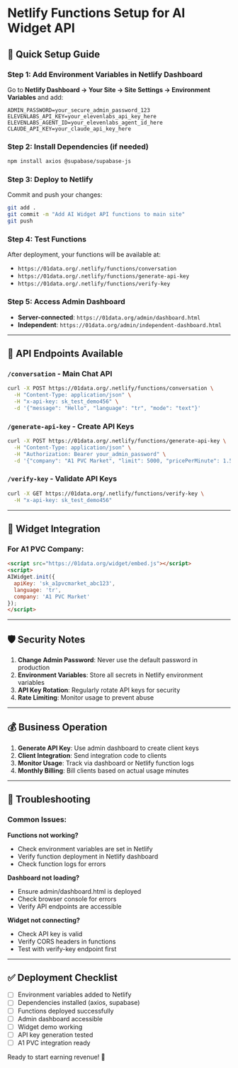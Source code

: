 # Netlify Functions Setup for AI Widget API

## 🚀 Quick Setup Guide

### Step 1: Add Environment Variables in Netlify Dashboard

Go to **Netlify Dashboard → Your Site → Site Settings → Environment Variables** and add:

```
ADMIN_PASSWORD=your_secure_admin_password_123
ELEVENLABS_API_KEY=your_elevenlabs_api_key_here
ELEVENLABS_AGENT_ID=your_elevenlabs_agent_id_here
CLAUDE_API_KEY=your_claude_api_key_here
```

### Step 2: Install Dependencies (if needed)

```bash
npm install axios @supabase/supabase-js
```

### Step 3: Deploy to Netlify

Commit and push your changes:

```bash
git add .
git commit -m "Add AI Widget API functions to main site"
git push
```

### Step 4: Test Functions

After deployment, your functions will be available at:

- `https://01data.org/.netlify/functions/conversation`
- `https://01data.org/.netlify/functions/generate-api-key`  
- `https://01data.org/.netlify/functions/verify-key`

### Step 5: Access Admin Dashboard

- **Server-connected**: `https://01data.org/admin/dashboard.html`
- **Independent**: `https://01data.org/admin/independent-dashboard.html`

---

## 🔧 API Endpoints Available

### `/conversation` - Main Chat API
```bash
curl -X POST https://01data.org/.netlify/functions/conversation \
  -H "Content-Type: application/json" \
  -H "x-api-key: sk_test_demo456" \
  -d '{"message": "Hello", "language": "tr", "mode": "text"}'
```

### `/generate-api-key` - Create API Keys
```bash
curl -X POST https://01data.org/.netlify/functions/generate-api-key \
  -H "Content-Type: application/json" \
  -H "Authorization: Bearer your_admin_password" \
  -d '{"company": "A1 PVC Market", "limit": 5000, "pricePerMinute": 1.50}'
```

### `/verify-key` - Validate API Keys
```bash
curl -X GET https://01data.org/.netlify/functions/verify-key \
  -H "x-api-key: sk_test_demo456"
```

---

## 🎯 Widget Integration

### For A1 PVC Company:

```html
<script src="https://01data.org/widget/embed.js"></script>
<script>
AIWidget.init({
  apiKey: 'sk_a1pvcmarket_abc123',
  language: 'tr',
  company: 'A1 PVC Market'
});
</script>
```

---

## 🛡️ Security Notes

1. **Change Admin Password**: Never use the default password in production
2. **Environment Variables**: Store all secrets in Netlify environment variables
3. **API Key Rotation**: Regularly rotate API keys for security
4. **Rate Limiting**: Monitor usage to prevent abuse

---

## 💰 Business Operation

1. **Generate API Key**: Use admin dashboard to create client keys
2. **Client Integration**: Send integration code to clients
3. **Monitor Usage**: Track via dashboard or Netlify function logs
4. **Monthly Billing**: Bill clients based on actual usage minutes

---

## 🔄 Troubleshooting

### Common Issues:

**Functions not working?**
- Check environment variables are set in Netlify
- Verify function deployment in Netlify dashboard
- Check function logs for errors

**Dashboard not loading?**
- Ensure admin/dashboard.html is deployed
- Check browser console for errors
- Verify API endpoints are accessible

**Widget not connecting?**
- Check API key is valid
- Verify CORS headers in functions
- Test with verify-key endpoint first

---

## ✅ Deployment Checklist

- [ ] Environment variables added to Netlify
- [ ] Dependencies installed (axios, supabase)
- [ ] Functions deployed successfully
- [ ] Admin dashboard accessible
- [ ] Widget demo working
- [ ] API key generation tested
- [ ] A1 PVC integration ready

Ready to start earning revenue! 🚀
